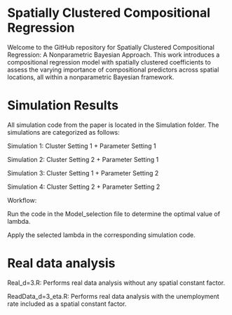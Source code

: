 # Spatially Clustered Compositional Regression
Welcome to the GitHub repository for Spatially Clustered Compositional Regression: A Nonparametric Bayesian Approach. This work introduces a compositional regression model with spatially clustered coefficients to assess the varying importance of compositional predictors across spatial locations, all within a nonparametric Bayesian framework.
# Simulation Results
All simulation code from the paper is located in the Simulation folder. The simulations are categorized as follows:

Simulation 1: Cluster Setting 1 + Parameter Setting 1

Simulation 2: Cluster Setting 2 + Parameter Setting 1

Simulation 3: Cluster Setting 1 + Parameter Setting 2

Simulation 4: Cluster Setting 2 + Parameter Setting 2

Workflow:

Run the code in the Model_selection file to determine the optimal value of lambda.

Apply the selected lambda in the corresponding simulation code.
# Real data analysis

Real_d=3.R: Performs real data analysis without any spatial constant factor.

ReadData_d=3_eta.R: Performs real data analysis with the unemployment rate included as a spatial constant factor.


